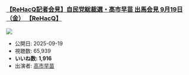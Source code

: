 ### [【ReHacQ記者会見】自民党総裁選・高市早苗 出馬会見 9月19日（金） 【ReHacQ】](https://www.youtube.com/watch?v=QoRyscjXMV8)
[![](https://img.youtube.com/vi/QoRyscjXMV8/sddefault.jpg)](https://www.youtube.com/watch?v=QoRyscjXMV8)
-   公開日: 2025-09-19
-   視聴数: 65,939
-   **いいね数: 1,916**
-   出演者: [高市早苗](/rehacq_fan/people/高市早苗 "wikilink")
